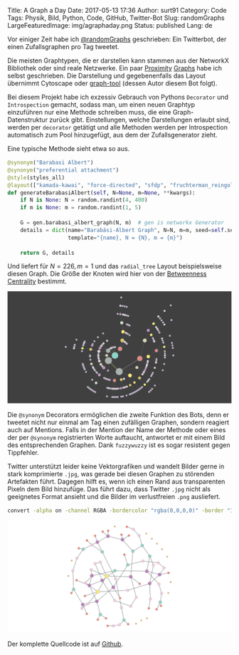 Title: A Graph a Day
Date: 2017-05-13 17:36
Author: surt91
Category: Code
Tags: Physik, Bild, Python, Code, GitHub, Twitter-Bot
Slug: randomGraphs
LargeFeaturedImage: img/agraphaday.png
Status: published
Lang: de

Vor einiger Zeit habe ich [@randomGraphs](https://twitter.com/randomGraphs)
geschrieben: Ein Twitterbot, der einen Zufallsgraphen pro Tag tweetet.

Die meisten Graphtypen, die er darstellen kann stammen aus der NetworkX
Bibliothek oder sind reale Netzwerke. Ein paar [Proximity]({filename}/proximity-graphs.md)
[Graphs]({filename}/relative-neighborhood-graph.md) habe ich selbst geschrieben.
Die Darstellung und gegebenenfalls das Layout übernimmt Cytoscape oder
[graph-tool](https://graph-tool.skewed.de/) (dessen Autor diesem Bot folgt).

Bei diesem Projekt habe ich exzessiv Gebrauch von Pythons `Decorator` und
`Introspection` gemacht, sodass man, um einen neuen Graphtyp einzuführen
nur eine Methode schreiben muss, die eine Graph-Datenstruktur zurück gibt.
Einstellungen, welche Darstellungen erlaubt sind, werden per `decorator`
getätigt und alle Methoden werden per Introspection automatisch zum Pool
hinzugefügt, aus dem der Zufallsgenerator zieht.

Eine typische Methode sieht etwa so aus.

```python
@synonym("Barabasi Albert")
@synonym("preferential attachment")
@style(styles_all)
@layout(["kamada-kawai", "force-directed", "sfdp", "fruchterman_reingold", "arf", "radial_tree"])
def generateBarabasiAlbert(self, N=None, m=None, **kwargs):
    if N is None: N = random.randint(4, 400)
    if m is None: m = random.randint(1, 5)

    G = gen.barabasi_albert_graph(N, m)  # gen is networkx Generator
    details = dict(name="Barabási-Albert Graph", N=N, m=m, seed=self.seed,
                   template="{name}, N = {N}, m = {m}")

    return G, details
```

Und liefert für $N=226, m=1$ und das `radial_tree` Layout beispielsweise
diesen Graph. Die Größe der Knoten wird hier von der
[Betweenness Centrality](https://en.wikipedia.org/wiki/Betweenness_centrality)
bestimmt.

![Graph](/img/barabasi.png)

Die `@synonym` Decorators ermöglichen die zweite Funktion des Bots, denn
er tweetet nicht nur einmal am Tag einen zufälligen Graphen, sondern reagiert
auch auf Mentions. Falls in der Mention der Name der Methode oder eines der
per `@synonym` registrierten Worte auftaucht, antwortet er mit einem Bild des
entsprechenden Graphen. Dank `fuzzywuzzy` ist es sogar resistent gegen
Tippfehler.

Twitter unterstützt leider keine Vektorgrafiken und wandelt Bilder gerne in
stark komprimierte `.jpg`, was gerade bei diesen Graphen zu störenden
Artefakten führt. Dagegen hilft es, wenn ich einen Rand aus transparenten
Pixeln dem Bild hinzufüge. Das führt dazu, dass Twitter `.jpg` nicht als
geeignetes Format ansieht und die Bilder im verlustfreien `.png` ausliefert.

```bash
convert -alpha on -channel RGBA -bordercolor "rgba(0,0,0,0)" -border "1x1" input.png output.png
```

![Graph](/img/agraphaday.png)

Der komplette Quellcode ist auf [Github](https://github.com/surt91/AGraphADay).
